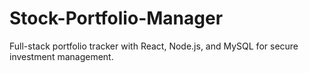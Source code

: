# Stock-Portfolio-Manager
Full-stack portfolio tracker with React, Node.js, and MySQL for secure investment management.
